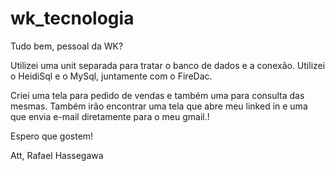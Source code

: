 # wk_tecnologia
Tudo bem, pessoal da WK?

Utilizei uma unit separada para tratar o banco de dados e a conexão. Utilizei o HeidiSql e o MySql, juntamente com o FireDac.

Criei uma tela para pedido de vendas e também uma para consulta das mesmas.
Também irão encontrar uma tela que abre meu linked in e uma que envia e-mail diretamente para o meu gmail.!

Espero que gostem!

Att,
Rafael Hassegawa
